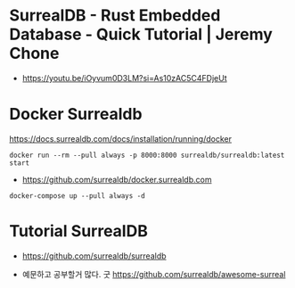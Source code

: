 # SurrealDB - Rust Embedded Database - Quick Tutorial | Jeremy Chone
- https://youtu.be/iOyvum0D3LM?si=As10zAC5C4FDjeUt


# Docker Surrealdb

https://docs.surrealdb.com/docs/installation/running/docker

```
docker run --rm --pull always -p 8000:8000 surrealdb/surrealdb:latest start  
```


- https://github.com/surrealdb/docker.surrealdb.com

```
docker-compose up --pull always -d
```


# Tutorial SurrealDB

- https://github.com/surrealdb/surrealdb

- 예문하고 공부할거 많다. 굿 https://github.com/surrealdb/awesome-surreal
